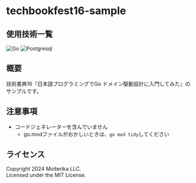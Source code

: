 # techbookfest16-sample

## 使用技術一覧

<img src="https://img.shields.io/badge/-Go-76E1FE.svg?logo=go&style=plastic" alt="Go">
<img src="https://img.shields.io/badge/-Postgresql-336791.svg?logo=postgresql&style=plastic" alt="Postgresql">

## 概要

技術書典16『日本語プログラミングでGo ドメイン駆動設計に入門してみた』のサンプルです。

## 注意事項

- コードジェネレーターを含んでいません
  - go.modファイルがおかしいときは、`go mod tidy`してください

## ライセンス

Copyright 2024 Moiterika LLC.  
Licensed under the MIT License.
